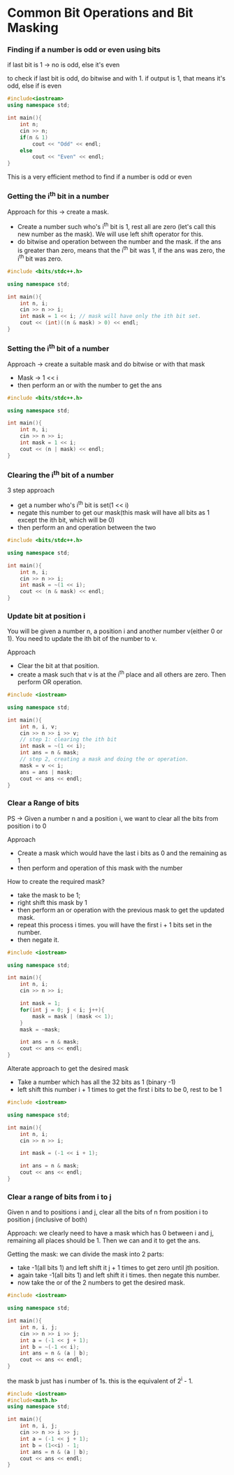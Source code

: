 # Common Bit Operations and Bit Masking

### Finding if a number is odd or even using bits

if last bit is 1 -> no is odd, else it's even

to check if last bit is odd, do bitwise and with 1. if output is 1, that means it's odd, else if is even

```cpp
#include<iostream>
using namespace std;

int main(){
	int n;
	cin >> n;
	if(n & 1)
		cout << "Odd" << endl;
	else
		cout << "Even" << endl;
}
```

This is a very efficient method to find if a number is odd or even



### Getting the i<sup>th</sup> bit in a number

Approach for this -> create a mask.
* Create a number such who's i<sup>th</sup> bit is 1, rest all are zero (let's call this new number as the mask). We will use left shift operator for this.
* do bitwise and operation between the number and the mask. if the ans is greater than zero, means that the i<sup>th</sup> bit was 1, if the ans was zero, the i<sup>th</sup> bit was zero.

```cpp
#include <bits/stdc++.h>

using namespace std;

int main(){
	int n, i;
	cin >> n >> i;
	int mask = 1 << i; // mask will have only the ith bit set. 	
	cout << (int)((n & mask) > 0) << endl;
}
```

### Setting the i<sup>th</sup> bit of a number

Approach -> create a suitable mask and do bitwise or with that mask
* Mask -> 1 << i
* then perform an or with the number to get the ans

```cpp
#include <bits/stdc++.h>

using namespace std;

int main(){
	int n, i;
	cin >> n >> i;
	int mask = 1 << i;
	cout << (n | mask) << endl;
}
```

### Clearing the i<sup>th</sup> bit of a number

3 step approach
* get a number who's i<sup>th</sup> bit is set(1 << i)
* negate this number to get our mask(this mask will have all bits as 1 except the ith bit, which will be 0)
* then perform an and operation between the two

```cpp
#include <bits/stdc++.h>

using namespace std;

int main(){
	int n, i;
	cin >> n >> i;
	int mask = ~(1 << i);
	cout << (n & mask) << endl;
}
```
### Update bit at position i

You will be given a number n, a position i and another number v(either 0 or 1). You need to update the ith bit of the number to v.

Approach
* Clear the bit at that position. 
* create a mask such that v is at the i<sup>th</sup> place and all others are zero. Then perform OR operation.

```cpp
#include <iostream>

using namespace std;

int main(){
	int n, i, v;
	cin >> n >> i >> v;
	// step 1: clearing the ith bit
	int mask = ~(1 << i);
	int ans = n & mask;
	// step 2, creating a mask and doing the or operation. 
	mask = v << i;
	ans = ans | mask;
	cout << ans << endl;
}
```

### Clear a Range of bits

PS -> Given a number n and a position i, we want to clear all the bits from position i to 0 

Approach
* Create a mask which would have the last i bits as 0 and the remaining as 1
* then perform and operation of this mask with the number

How to create the required mask?
* take the mask to be 1;
* right shift this mask by 1
* then perform an or operation with the previous mask to get the updated mask. 
* repeat this process i times. you will have the first i + 1 bits set in the number. 
* then negate it.

```cpp
#include <iostream>

using namespace std;

int main(){
	int n, i;
	cin >> n >> i;

	int mask = 1;
	for(int j = 0; j < i; j++){
		mask = mask | (mask << 1);
	}
	mask = ~mask;

	int ans = n & mask;
	cout << ans << endl;
}
```

Alterate approach to get the desired mask
* Take a number which has all the 32 bits as 1 (binary -1)
* left shift this number i + 1 times to get the first i bits to be 0, rest to be 1

```cpp
#include <iostream>

using namespace std;

int main(){
	int n, i;
	cin >> n >> i;

	int mask = (-1 << i + 1);

	int ans = n & mask;
	cout << ans << endl;
}
```

### Clear a range of bits from i to j

Given n and to positions i and j, clear all the bits of n from position i to position j (inclusive of both)

Approach: we clearly need to have a mask which has 0 between i and j, remaining all places should be 1. Then we can and it to get the ans.

Getting the mask: we can divide the mask into 2 parts:
* take -1(all bits 1) and left shift it j + 1 times to get zero until jth position. 
* again take -1(all bits 1) and left shift it i times. then negate this number. 
* now take the or of the 2 numbers to get the desired mask. 

```cpp
#include <iostream>

using namespace std;

int main(){
	int n, i, j;
	cin >> n >> i >> j;
	int a = (-1 << j + 1);
	int b = ~(-1 << i);
	int ans = n & (a | b);
	cout << ans << endl;
}
```

the mask b just has i number of 1s. this is the equivalent of 2<sup>i</sup> - 1. 

```cpp
#include <iostream>
#include<math.h>
using namespace std;

int main(){
	int n, i, j;
	cin >> n >> i >> j;
	int a = (-1 << j + 1);
	int b = (1<<i) - 1;
	int ans = n & (a | b);
	cout << ans << endl;
}
```
